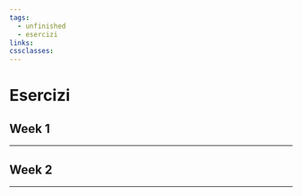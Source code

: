 ```yaml
---
tags:
  - unfinished
  - esercizi
links: 
cssclasses:
---
```

# Esercizi

## Week 1

---

## Week 2

---
